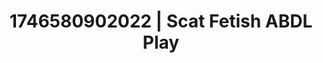---
categories:
- Immersive erotica
- AI-generated
- Cosplay
- Candlelit scenes
- ASMR
- Story-driven erotica
- POV erotica
- Teasing look
image: /assets/images/1746580902022.jpg
layout: post
seo:
  description: Featured content with exclusive Scat Fetish, ABDL Play. HD images available.
  keywords: Scat Fetish, ABDL Play
  og_image: /assets/images/1746580902022.jpg
  schema_type: VisualArtwork
tags:
- '#1746580902022'
- Scat Fetish
- ABDL Play
title: 1746580902022 | Scat Fetish ABDL Play
---
